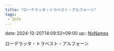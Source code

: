 ```yaml
---
title: "ローデラッタ・トラベスト・アルフォーン"
tags:
 - Info
---
```


date: 2024-12-20T14:09:52+09:00
up:: [NoNames](../Bar/Novel/Chaos/NoNames.md)

ローデラッタ・トラベスト・アルフォーン
